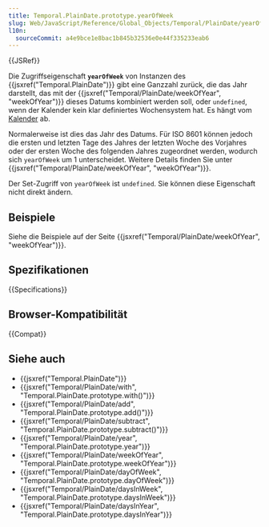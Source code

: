 ```yaml
---
title: Temporal.PlainDate.prototype.yearOfWeek
slug: Web/JavaScript/Reference/Global_Objects/Temporal/PlainDate/yearOfWeek
l10n:
  sourceCommit: a4e9bce1e8bac1b845b32536e0e44f335233eab6
---
```


{{JSRef}}

Die Zugriffseigenschaft **`yearOfWeek`** von Instanzen des {{jsxref("Temporal.PlainDate")}} gibt eine Ganzzahl zurück, die das Jahr darstellt, das mit der {{jsxref("Temporal/PlainDate/weekOfYear", "weekOfYear")}} dieses Datums kombiniert werden soll, oder `undefined`, wenn der Kalender kein klar definiertes Wochensystem hat. Es hängt vom [Kalender](/de/docs/Web/JavaScript/Reference/Global_Objects/Temporal#calendars) ab.

Normalerweise ist dies das Jahr des Datums. Für ISO 8601 können jedoch die ersten und letzten Tage des Jahres der letzten Woche des Vorjahres oder der ersten Woche des folgenden Jahres zugeordnet werden, wodurch sich `yearOfWeek` um 1 unterscheidet. Weitere Details finden Sie unter {{jsxref("Temporal/PlainDate/weekOfYear", "weekOfYear")}}.

Der Set-Zugriff von `yearOfWeek` ist `undefined`. Sie können diese Eigenschaft nicht direkt ändern.

## Beispiele

Siehe die Beispiele auf der Seite {{jsxref("Temporal/PlainDate/weekOfYear", "weekOfYear")}}.

## Spezifikationen

{{Specifications}}

## Browser-Kompatibilität

{{Compat}}

## Siehe auch

- {{jsxref("Temporal.PlainDate")}}
- {{jsxref("Temporal/PlainDate/with", "Temporal.PlainDate.prototype.with()")}}
- {{jsxref("Temporal/PlainDate/add", "Temporal.PlainDate.prototype.add()")}}
- {{jsxref("Temporal/PlainDate/subtract", "Temporal.PlainDate.prototype.subtract()")}}
- {{jsxref("Temporal/PlainDate/year", "Temporal.PlainDate.prototype.year")}}
- {{jsxref("Temporal/PlainDate/weekOfYear", "Temporal.PlainDate.prototype.weekOfYear")}}
- {{jsxref("Temporal/PlainDate/dayOfWeek", "Temporal.PlainDate.prototype.dayOfWeek")}}
- {{jsxref("Temporal/PlainDate/daysInWeek", "Temporal.PlainDate.prototype.daysInWeek")}}
- {{jsxref("Temporal/PlainDate/daysInYear", "Temporal.PlainDate.prototype.daysInYear")}}
